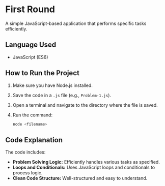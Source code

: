 # First Round

A simple JavaScript-based application that performs specific tasks efficiently.

## Language Used

* JavaScript (ES6)

## How to Run the Project

1. Make sure you have Node.js installed.
2. Save the code in a `.js` file (e.g., `Problem-1.js`).
3. Open a terminal and navigate to the directory where the file is saved.
4. Run the command:

   ```bash
   node <filename>
   ```

## Code Explanation

The code includes:

* **Problem Solving Logic:** Efficiently handles various tasks as specified.
* **Loops and Conditionals:** Uses JavaScript loops and conditionals to process logic.
* **Clean Code Structure:** Well-structured and easy to understand.


